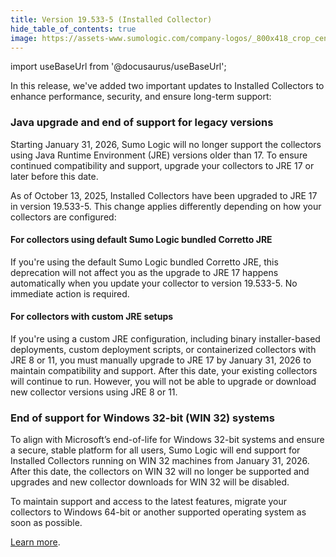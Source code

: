 ```yaml
---
title: Version 19.533-5 (Installed Collector)
hide_table_of_contents: true
image: https://assets-www.sumologic.com/company-logos/_800x418_crop_center-center_82_none/SumoLogic_Preview_600x600.jpg?mtime=1617040082
---
```


import useBaseUrl from '@docusaurus/useBaseUrl';

In this release, we've added two important updates to Installed Collectors to enhance performance, security, and ensure long-term support:

### Java upgrade and end of support for legacy versions

Starting January 31, 2026, Sumo Logic will no longer support the collectors using Java Runtime Environment (JRE) versions older than 17. To ensure continued compatibility and support, upgrade your collectors to JRE 17 or later before this date.

As of October 13, 2025, Installed Collectors have been upgraded to JRE 17 in version 19.533-5. This change applies differently depending on how your collectors are configured:

#### For collectors using default Sumo Logic bundled Corretto JRE

If you're using the default Sumo Logic bundled Corretto JRE, this deprecation will not affect you as the upgrade to JRE 17 happens automatically when you update your collector to version 19.533-5. No immediate action is required.

#### For collectors with custom JRE setups

If you're using a custom JRE configuration, including binary installer-based deployments, custom deployment scripts, or containerized collectors with JRE 8 or 11, you must manually upgrade to JRE 17 by January 31, 2026 to maintain compatibility and support.
After this date, your existing collectors will continue to run. However, you will not be able to upgrade or download new collector versions using JRE 8 or 11.

### End of support for Windows 32-bit (WIN 32) systems

To align with Microsoft’s end-of-life for Windows 32-bit systems and ensure a secure, stable platform for all users, Sumo Logic will end support for Installed Collectors running on WIN 32 machines from January 31, 2026. After this date, the collectors on WIN 32 will no longer be supported and upgrades and new collector downloads for WIN 32 will be disabled.

To maintain support and access to the latest features, migrate your collectors to Windows 64-bit or another supported operating system as soon as possible.

[Learn more](/docs/send-data/collection/upgrade-collectors/#upgradecollectors-to-the-latest-build).